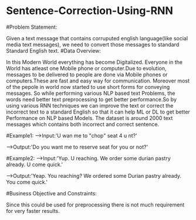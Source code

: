 # Sentence-Correction-Using-RNN 

#Problem Statement: 

Given a text message that contains corruputed english language(like social media text messages), we need to convert those messages to standard Standard English text. 
#Data Overview: 

In this Modern World everything has become Digitalized. Everyone in the World has atleast one Mobile phone or computer.Due to evolution, messages to be delivered to people are done via Mobile phones or computers.These are fast and easy way for communication. Moreover most of the pepole in world now started to use short forms for conveying messages. So while performing various NLP based text Problems, the words need better text preprocessing to get better performance.So by using various RNN techniques we can improve the text or correct the incorrect text to a standard English so that it can help ML or DL to get better Performance on NLP based Models. The dataset is around 2000 text messages which contains both incorrect and correct sentence. 

#Example1: 
-->Input:'U wan me to "chop" seat 4 u nt?' 
             
-->Output:'Do you want me to reserve seat for you or not?' 

#Example2: 
-->Input:'Yup. U reaching. We order some durian pastry already. U come quick.'
             
-->Output:'Yeap. You reaching? We ordered some Durian pastry already. You come quick.' 

#Business Objective and Constraints: 

Since this could be used for preprocessing there is not much requirement for very faster results.
